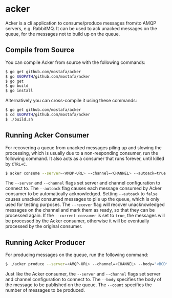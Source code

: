 # acker

Acker is a cli application to consume/produce messages from/to AMQP servers, e.g. RabbitMQ. It can be used to ack unacked messages on the queue, for the messages not to build up on the queue.

## Compile from Source

You can compile Acker from source with the following commands:

```bash
$ go get github.com/mostafa/acker
$ go $GOPATH/github.com/mostafa/acker
$ go get
$ go build
$ go install
```

Alternatively you can cross-compile it using these commands:

```bash
$ go get github.com/mostafa/acker
$ cd $GOPATH/github.com/mostafa/acker
$ ./build.sh
```

## Running Acker Consumer

For recovering a queue from unacked messages piling up and slowing the processing, which is usually due to a non-responding consumer, run the following command. It also acts as a consumer that runs forever, until killed by `CTRL+C`.

```bash
$ acker consume --server=<AMQP-URL> --channel=<CHANNEL> --autoack=true --recover=true --current-consumer=true
```

The `--server` and `--channel` flags set server and channel configuration to connect to. The `--autoack` flag causes each message consumed by Acker consumer to be automatically acknowledged. Setting `--autoack` to `false` causes unacked consumed messages to pile up the queue, which is only used for testing purposes. The `--recover` flag will recover unacknowledged messages on the channel and mark them as ready, so that they can be processed again. If the `--current-consumer` is set to `true`, the messages will be processed by the Acker consumer, otherwise it will be eventually processed by the original consumer.

## Running Acker Producer

For producing messages on the queue, run the following command:

```bash
$ ./acker produce --server=<AMQP-URL> --channel=<CHANNEL> --body="<BODY>" --count=10
```

Just like the Acker consumer, the `--server` and `--channel` flags set server and channel configuration to connect to. The `--body` specifies the body of the message to be published on the queue. The `--count` specifies the number of messages to be produced.
